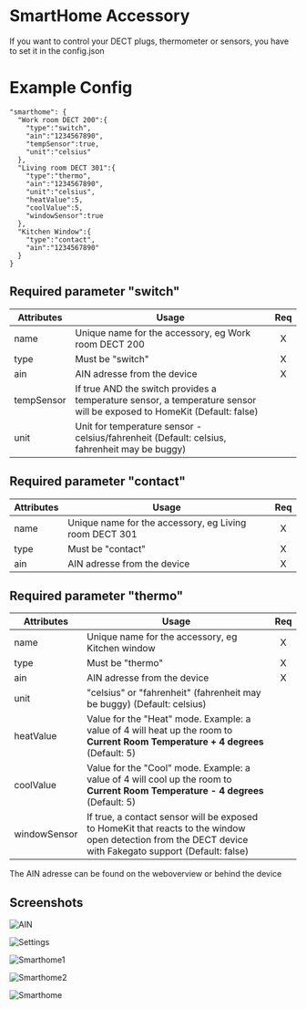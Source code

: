 # SmartHome Accessory

If you want to control your DECT plugs, thermometer or sensors, you have to set it in the config.json



# Example Config

```
"smarthome": {
  "Work room DECT 200":{
    "type":"switch",
    "ain":"1234567890",
    "tempSensor":true,
    "unit":"celsius"
  },
  "Living room DECT 301":{
    "type":"thermo",
    "ain":"1234567890",
    "unit":"celsius",
    "heatValue":5,
    "coolValue":5,
    "windowSensor":true
  },
  "Kitchen Window":{
    "type":"contact",
    "ain":"1234567890"
  }
}
```



## Required parameter "switch"

| Attributes | Usage | Req |
|------------|-------|:----------:|
| name | Unique name for the accessory, eg Work room DECT 200 | X |
| type        | Must be "switch"            | X |
| ain         | AIN adresse from the device | X |
| tempSensor  | If true AND the switch provides a temperature sensor, a temperature sensor will be exposed to HomeKit (Default: false) |  |
| unit        | Unit for temperature sensor - celsius/fahrenheit (Default: celsius, fahrenheit may be buggy) |  |



## Required parameter "contact"

| Attributes  | Usage                       | Req  |
| ----------- | --------------------------- | :--: |
| name | Unique name for the accessory, eg Living room DECT 301   |  X   |
| type        | Must be "contact"           |  X   |
| ain         | AIN adresse from the device |  X   |



## Required parameter "thermo"

| Attributes  | Usage                                                        | Req  |
| ----------- | ------------------------------------------------------------ | :--: |
| name | Unique name for the accessory, eg Kitchen window |  X   |
| type        | Must be "thermo"                                             |  X   |
| ain         | AIN adresse from the device                                  |  X   |
| unit        | "celsius" or "fahrenheit" (fahrenheit may be buggy) (Default: celsius) |      |
| heatValue   | Value for the "Heat" mode. Example: a value of 4 will heat up the room to **Current Room Temperature + 4 degrees** (Default: 5) |      |
| coolValue   | Value for the "Cool" mode. Example: a value of 4 will cool up the room to **Current Room Temperature - 4 degrees** (Default: 5) |      |
| windowSensor | If true, a contact sensor will be exposed to HomeKit that reacts to the window open detection from the DECT device with Fakegato support (Default: false) | |



The AIN adresse can be found on the weboverview or behind the device


## Screenshots

![AIN](https://github.com/SeydX/homebridge-fritz-platform/raw/master/docs/images/ain1.jpg)

![Settings](https://github.com/SeydX/homebridge-fritz-platform/raw/master/docs/images/ain2.jpg)



![Smarthome1](https://github.com/SeydX/homebridge-fritz-platform/raw/master/images/smarthome_tempsensor.jpg)



![Smarthome2](https://github.com/SeydX/homebridge-fritz-platform/raw/master/images/smarthome_thermosensor.jpg)



![Smarthome](https://github.com/SeydX/homebridge-fritz-platform/raw/master/images/smarthome_contactsensor.jpg)

